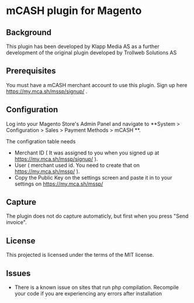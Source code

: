 # mCASH plugin for Magento

## Background
This plugin has been developed by Klapp Media AS as a further development of the original plugin developed by Trollweb Solutions AS

## Prerequisites
You must have a mCASH merchant account to use this plugin. Sign up here https://my.mca.sh/mssp/signup/ .

## Configuration
Log into your Magento Store's Admin Panel and navigate to **System > Configuration > Sales > Payment Methods > mCASH **.

The configration table needs

* Merchant ID ( It was assigned to you when you signed up at https://my.mca.sh/mssp/signup/ ).
* User ( merchant used id. You need to create that on https://my.mca.sh/mssp/ ).
* Copy the Public Key on the settings screen and paste it in to your settings on https://my.mca.sh/mssp/

## Capture
The plugin does not do capture automaticly, but first when you press "Send invoice".

## License
This projected is licensed under the terms of the MIT license.

## Issues
* There is a known issue on sites that run php compilation. Recompile your code if you are experiencing any errors after installation
 
